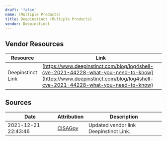 ```yaml
---
draft: 'false'
name: (Multiple Products)
title: Deepinstinct (Multiple Products)
vendor: Deepinstinct
---
```


## Vendor Resources
| Resource | Link |
| --- | --- |
| Deepinstinct Link | [https://www.deepinstinct.com/blog/log4shell-cve-2021-44228-what-you-need-to-know](https://www.deepinstinct.com/blog/log4shell-cve-2021-44228-what-you-need-to-know) |



## Sources
| Date | Attribution | Description |
| --- | --- | --- |
| 2021-12-21 22:43:46 | [CISAGov](https://raw.githubusercontent.com/cisagov/log4j-affected-db/develop/README.md) | Updated vendor link Deepinstinct Link.  |

